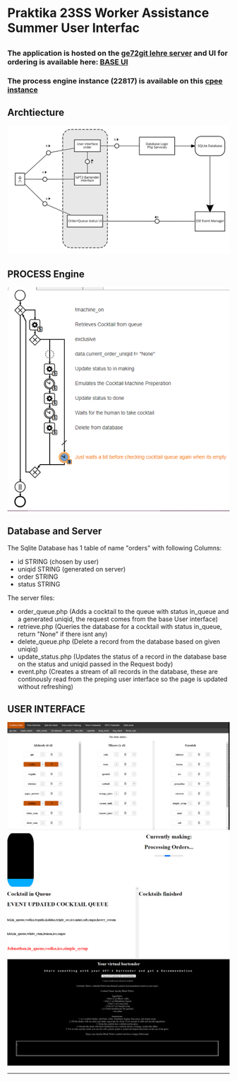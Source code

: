 # Praktika 23SS Worker Assistance Summer User Interfac 



## 

### The application is hosted on the [ge72git lehre server](https://lehre.bpm.in.tum.de/~ge72git/prak_23_enea) and UI for ordering is available here:  [BASE UI](https://lehre.bpm.in.tum.de/~ge72git/prak_23_enea/frontend/wait.php)

### The process engine instance (22817) is available on this [cpee instance](https://cpee.org/flow/index.html?monitor=https://cpee.org/flow/engine/22817/)

## Archtiecture
![fmc ](Images/fmc_architecture_diagram.PNG)

## PROCESS Engine
![CPEE ](Images/cpeeinstance.PNG)

## Database and Server

The Sqlite Database has 1 table of name "orders" with following Columns:
- id STRING (chosen by user)
- uniqid STRING (generated on server)
- order STRING
- status STRING
  
The server files:

- order_queue.php (Adds a cocktail to the queue with status in_queue and a generated uniqid, the request comes from the base User interface)
- retrieve.php (Queries the database for a cocktail with status in_queue, return "None" if there isnt any)
- delete_queue.php (Delete a record from the database based on given uniqiq)
- update_status.php (Updates the status of a record in the database base on the status and uniqid passed in the Request body)
- event.php (Creates a stream of all records in the database, these are continously read from the preping user interface so the page is updated without refreshing)

## USER INTERFACE
![BASEUI ](Images/baseUI.PNG)
![queue_UI ](Images/queue_UI.PNG)
![bartender ](Images/bartened_gpt.PNG)
***
